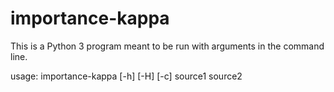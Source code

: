 # importance-kappa

This is a Python 3 program meant to be run with arguments in the command line.

usage: importance-kappa [-h] [-H] [-c] source1 source2

